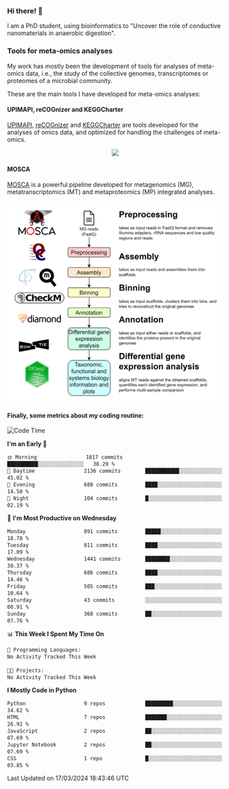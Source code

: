 ### Hi there! 👋

I am a PhD student, using bioinformatics to "Uncover the role of conductive nanomaterials in anaerobic digestion".

### Tools for meta-omics analyses

My work has mostly been the development of tools for analyses of meta-omics data, i.e., the study of the collective genomes, transcriptomes or proteomes of a microbial community.

These are the main tools I have developed for meta-omics analyses:

#### UPIMAPI, reCOGnizer and KEGGCharter

[UPIMAPI](https://github.com/iquasere/UPIMAPI), [reCOGnizer](https://github.com/iquasere/reCOGnizer) and [KEGGCharter](https://github.com/iquasere/KEGGCharter) are tools developed for the analyses of omics data, and optimized for handling the challenges of meta-omics.

<p align="center">
    <img src="assets/annotation_paper.png">
</p>

#### MOSCA

[MOSCA](https://github.com/iquasere/MOSCA) is a powerful pipeline developed for metagenomics (MG), metatranscriptomics (MT) and metaproteomics (MP) integrated analyses.

<p align="center">
    <img src="assets/mosca_workflow.png" align="center" width="700">
</p>


#### Finally, some metrics about my coding routine:

<!--START_SECTION:waka-->
![Code Time](http://img.shields.io/badge/Code%20Time-819%20hrs%203%20mins-blue)

**I'm an Early 🐤** 

```text
🌞 Morning                1817 commits        ██████████░░░░░░░░░░░░░░░   38.29 % 
🌆 Daytime                2136 commits        ███████████░░░░░░░░░░░░░░   45.02 % 
🌃 Evening                688 commits         ████░░░░░░░░░░░░░░░░░░░░░   14.50 % 
🌙 Night                  104 commits         █░░░░░░░░░░░░░░░░░░░░░░░░   02.19 % 
```
📅 **I'm Most Productive on Wednesday** 

```text
Monday                   891 commits         █████░░░░░░░░░░░░░░░░░░░░   18.78 % 
Tuesday                  811 commits         ████░░░░░░░░░░░░░░░░░░░░░   17.09 % 
Wednesday                1441 commits        ████████░░░░░░░░░░░░░░░░░   30.37 % 
Thursday                 686 commits         ████░░░░░░░░░░░░░░░░░░░░░   14.46 % 
Friday                   505 commits         ███░░░░░░░░░░░░░░░░░░░░░░   10.64 % 
Saturday                 43 commits          ░░░░░░░░░░░░░░░░░░░░░░░░░   00.91 % 
Sunday                   368 commits         ██░░░░░░░░░░░░░░░░░░░░░░░   07.76 % 
```


📊 **This Week I Spent My Time On** 

```text
💬 Programming Languages: 
No Activity Tracked This Week

🐱‍💻 Projects: 
No Activity Tracked This Week
```

**I Mostly Code in Python** 

```text
Python                   9 repos             █████████░░░░░░░░░░░░░░░░   34.62 % 
HTML                     7 repos             ███████░░░░░░░░░░░░░░░░░░   26.92 % 
JavaScript               2 repos             ██░░░░░░░░░░░░░░░░░░░░░░░   07.69 % 
Jupyter Notebook         2 repos             ██░░░░░░░░░░░░░░░░░░░░░░░   07.69 % 
CSS                      1 repo              █░░░░░░░░░░░░░░░░░░░░░░░░   03.85 % 
```




 Last Updated on 17/03/2024 18:43:46 UTC
<!--END_SECTION:waka-->
